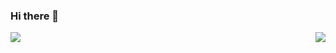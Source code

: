 ### Hi there 👋

<div align="left">
  <img align="left" src="https://github-readme-stats.vercel.app/api?username=DH4NRAJ&show_icons=true&line_height=21&show_icons=true&theme=tokyonight" />
 </div>


 <div align="right" >
  <img align="right" src="https://github-readme-stats.vercel.app/api/top-langs/?username=DH4NRAJ&show_icons=true&layout=compact&theme=tokyonight" />
</div>



<!--
**DH4NRAJ/DH4NRAJ** is a ✨ _special_ ✨ repository because its `README.md` (this file) appears on your GitHub profile.
<a href="https://github.com/anuraghazra/convoychat">
Here are some ideas to get you started:

 <div align="left" style:"background-color: red;">
 - 🔭 I’m currently working on ...
 <br>
- 🌱 I’m currently learning ...
<br>
- 👯 I’m looking to collaborate on ...
<br>
- 🤔 I’m looking for help with ...
<br>
- 💬 Ask me about ...
<br>
- 📫 How to reach me: ...
<br>
- 😄 Pronouns: ...
<br>
- ⚡ Fun fact: ...
</div>

<div align = "left">
<h1>
  Work
</h1>
</div>
- 🔭 I’m currently working on ...
- 🌱 I’m currently learning ...
- 👯 I’m looking to collaborate on ...
- 🤔 I’m looking for help with ...
- 💬 Ask me about ...
- 📫 How to reach me: ...
- 😄 Pronouns: ...
- ⚡ Fun fact: ...
https://media.giphy.com/media/USV0ym3bVWQJJmNu3N/giphy.gif
<img src="https://media.giphy.com/media/XreQmk7ETCak0/giphy.gif" width="850" height="350" alt="0_0" />

-->
